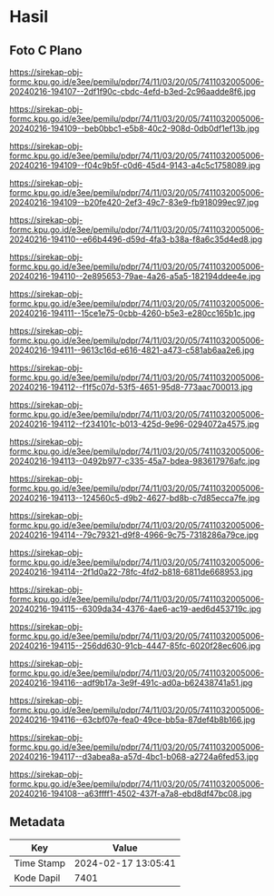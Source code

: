 # Hasil

## Foto C Plano

https://sirekap-obj-formc.kpu.go.id/e3ee/pemilu/pdpr/74/11/03/20/05/7411032005006-20240216-194107--2df1f90c-cbdc-4efd-b3ed-2c96aadde8f6.jpg

https://sirekap-obj-formc.kpu.go.id/e3ee/pemilu/pdpr/74/11/03/20/05/7411032005006-20240216-194109--beb0bbc1-e5b8-40c2-908d-0db0df1ef13b.jpg

https://sirekap-obj-formc.kpu.go.id/e3ee/pemilu/pdpr/74/11/03/20/05/7411032005006-20240216-194109--f04c9b5f-c0d6-45d4-9143-a4c5c1758089.jpg

https://sirekap-obj-formc.kpu.go.id/e3ee/pemilu/pdpr/74/11/03/20/05/7411032005006-20240216-194109--b20fe420-2ef3-49c7-83e9-fb918099ec97.jpg

https://sirekap-obj-formc.kpu.go.id/e3ee/pemilu/pdpr/74/11/03/20/05/7411032005006-20240216-194110--e66b4496-d59d-4fa3-b38a-f8a6c35d4ed8.jpg

https://sirekap-obj-formc.kpu.go.id/e3ee/pemilu/pdpr/74/11/03/20/05/7411032005006-20240216-194110--2e895653-79ae-4a26-a5a5-182194ddee4e.jpg

https://sirekap-obj-formc.kpu.go.id/e3ee/pemilu/pdpr/74/11/03/20/05/7411032005006-20240216-194111--15ce1e75-0cbb-4260-b5e3-e280cc165b1c.jpg

https://sirekap-obj-formc.kpu.go.id/e3ee/pemilu/pdpr/74/11/03/20/05/7411032005006-20240216-194111--9613c16d-e616-4821-a473-c581ab6aa2e6.jpg

https://sirekap-obj-formc.kpu.go.id/e3ee/pemilu/pdpr/74/11/03/20/05/7411032005006-20240216-194112--f1f5c07d-53f5-4651-95d8-773aac700013.jpg

https://sirekap-obj-formc.kpu.go.id/e3ee/pemilu/pdpr/74/11/03/20/05/7411032005006-20240216-194112--f234101c-b013-425d-9e96-0294072a4575.jpg

https://sirekap-obj-formc.kpu.go.id/e3ee/pemilu/pdpr/74/11/03/20/05/7411032005006-20240216-194113--0492b977-c335-45a7-bdea-983617976afc.jpg

https://sirekap-obj-formc.kpu.go.id/e3ee/pemilu/pdpr/74/11/03/20/05/7411032005006-20240216-194113--124560c5-d9b2-4627-bd8b-c7d85ecca7fe.jpg

https://sirekap-obj-formc.kpu.go.id/e3ee/pemilu/pdpr/74/11/03/20/05/7411032005006-20240216-194114--79c79321-d9f8-4966-9c75-7318286a79ce.jpg

https://sirekap-obj-formc.kpu.go.id/e3ee/pemilu/pdpr/74/11/03/20/05/7411032005006-20240216-194114--2f1d0a22-78fc-4fd2-b818-6811de668953.jpg

https://sirekap-obj-formc.kpu.go.id/e3ee/pemilu/pdpr/74/11/03/20/05/7411032005006-20240216-194115--6309da34-4376-4ae6-ac19-aed6d453719c.jpg

https://sirekap-obj-formc.kpu.go.id/e3ee/pemilu/pdpr/74/11/03/20/05/7411032005006-20240216-194115--256dd630-91cb-4447-85fc-6020f28ec606.jpg

https://sirekap-obj-formc.kpu.go.id/e3ee/pemilu/pdpr/74/11/03/20/05/7411032005006-20240216-194116--adf9b17a-3e9f-491c-ad0a-b62438741a51.jpg

https://sirekap-obj-formc.kpu.go.id/e3ee/pemilu/pdpr/74/11/03/20/05/7411032005006-20240216-194116--63cbf07e-fea0-49ce-bb5a-87def4b8b166.jpg

https://sirekap-obj-formc.kpu.go.id/e3ee/pemilu/pdpr/74/11/03/20/05/7411032005006-20240216-194117--d3abea8a-a57d-4bc1-b068-a2724a6fed53.jpg

https://sirekap-obj-formc.kpu.go.id/e3ee/pemilu/pdpr/74/11/03/20/05/7411032005006-20240216-194108--a63ffff1-4502-437f-a7a8-ebd8df47bc08.jpg


## Metadata

| Key        | Value               |
| ---------- | ------------------- |
| Time Stamp | 2024-02-17 13:05:41 |
| Kode Dapil | 7401                |



